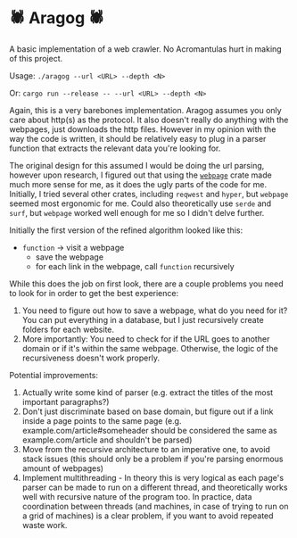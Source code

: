 # 🕷️ Aragog 🕷️

A basic implementation of a web crawler. No Acromantulas hurt in making of this project.

Usage: `./aragog --url <URL> --depth <N>`

Or: `cargo run --release -- --url <URL> --depth <N>`

Again, this is a very barebones implementation. Aragog assumes you only care about http(s) as the protocol. It also doesn't really do anything with the webpages, just downloads the http files. However in my opinion with the way the code is written, it should be relatively easy to plug in a parser function that extracts the relevant data you're looking for. 

The original design for this assumed I would be doing the url parsing, however upon research, I figured out that using the [`webpage`](https://myoctocat.com/assets/images/base-octocat.svg) crate made much more sense for me, as it does the ugly parts of the code for me. Initially, I tried several other crates, including `reqwest` and `hyper`, but `webpage` seemed most ergonomic for me. Could also theoretically use `serde`  and `surf`, but `webpage` worked well enough for me so I didn't delve further. 

Initially the first version of the refined algorithm looked like this:

* `function` -> visit a webpage
  * save the webpage
  * for each link in the webpage, call `function` recursively

While this does the job on first look, there are a couple problems you need to look for in order to get the best experience: 

1. You need to figure out how to save a webpage, what do you need for it? You can put everything in a database, but I just recursively create folders for each website. 
2. More importantly: You need to check for if the URL goes to another domain or if it's within the same webpage. Otherwise, the logic of the recursiveness doesn't work properly. 

Potential improvements:
1. Actually write some kind of parser (e.g. extract the titles of the most important paragraphs?)
2. Don't just discriminate based on base domain, but figure out if a link inside a page points to the same page (e.g. example.com/article#someheader should be considered the same as example.com/article and shouldn't be parsed)
3. Move from the recursive architecture to an imperative one, to avoid stack issues (this should only be a problem if you're parsing enormous amount of webpages)
4. Implement multithreading - In theory this is very logical as each page's parser can be made to run on a different thread, and theoretically works well with recursive nature of the program too. In practice, data coordination between threads (and machines, in case of trying to run on a grid of machines) is a clear problem, if you want to avoid repeated waste work.
